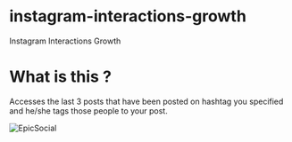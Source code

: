 # instagram-interactions-growth
Instagram Interactions Growth

# What is this ?


Accesses the last 3 posts that have been posted on hashtag you specified and he/she tags those people to your post.
 
![EpicSocial](https://i.resimyukle.xyz/Mb6y5G.png)

